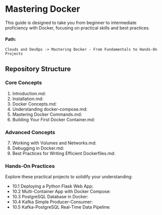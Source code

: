 # **Mastering Docker**

This guide is designed to take you from beginner to intermediate proficiency with Docker, focusing on practical skills and best practices.

#### **Path:**
```Clouds and DevOps -> Mastering Docker - From Fundamentals to Hands-On Projects```

## **Repository Structure**
### **Core Concepts**
1. Introduction.md:
2. Installation.md:
3. Docker Concepts.md: 
4. Understanding docker-compose.md: 
5. Mastering Docker Commands.md:
6. Building Your First Docker Container.md: 

### **Advanced Concepts**
7. Working with Volumes and Networks.md:
8. Debugging in Docker.md: 
9. Best Practices for Writing Efficient Dockerfiles.md: 

### **Hands-On Practices**
Explore these practical projects to solidify your understanding:
- 10.1 Deploying a Python Flask Web App: 
- 10.2 Multi-Container App with Docker Compose: 
- 10.3 PostgreSQL Database in Docker: 
- 10.4 Kafka Simple Producer-Consumer: 
- 10.5 Kafka-PostgreSQL Real-Time Data Pipeline: 